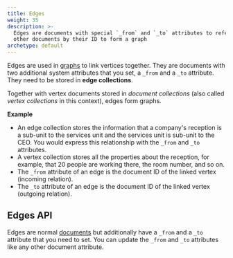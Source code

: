 ```yaml
---
title: Edges
weight: 35
description: >-
  Edges are documents with special `_from` and `_to` attributes to reference
  other documents by their ID to form a graph
archetype: default
---
```

Edges are used in [graphs](_index.md) to link vertices together.
They are documents with two additional system attributes that you set, a
`_from` and a `_to` attribute. They need to be stored in **edge collections**.

Together with vertex documents stored in _document collections_ (also called
_vertex collections_ in this context), edges form graphs.

**Example**

- An edge collection stores the information that a company's reception is a
  sub-unit to the services unit and the services unit is sub-unit to the
  CEO. You would express this relationship with the `_from` and `_to` attributes.
- A vertex collection stores all the properties about the reception, for example,
  that 20 people are working there, the room number, and so on.
- The `_from` attribute of an edge is the document ID of the linked vertex
  (incoming relation).
- The `_to` attribute of an edge is the document ID of the linked vertex
  (outgoing relation).

## Edges API

Edges are normal [documents](../../getting-started/getting-started/data-model-and-concepts/documents/collection-methods.md#edges)
but additionally have a `_from` and a `_to` attribute that you need to set.
You can update the `_from` and `_to` attributes like any other document attribute.
